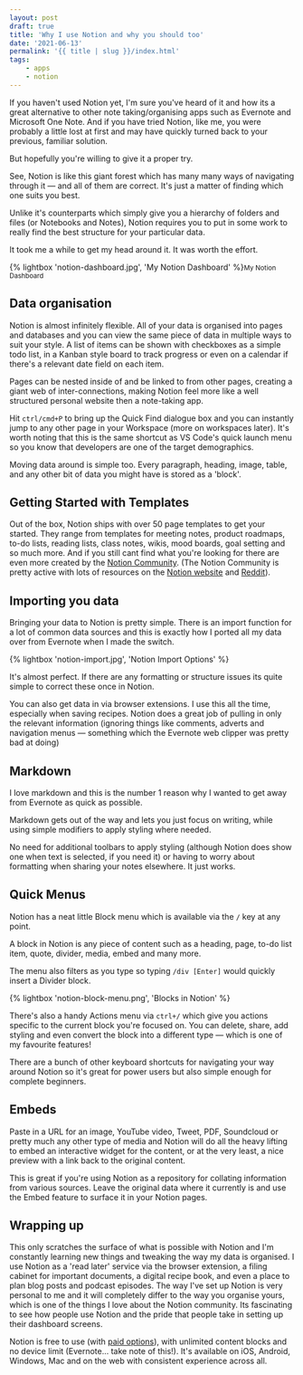 ```yaml
---
layout: post
draft: true
title: 'Why I use Notion and why you should too'
date: '2021-06-13'
permalink: '{{ title | slug }}/index.html'
tags:
    - apps
    - notion
---
```


If you haven't used Notion yet, I'm sure you've heard of it and how its a great alternative to other note taking/organising apps such as Evernote and Microsoft One Note. And if you have tried Notion, like me, you were probably a little lost at first and may have quickly turned back to your previous, familiar solution.

But hopefully you're willing to give it a proper try.

See, Notion is like this giant forest which has many many ways of navigating through it &mdash; and all of them are correct. It's just a matter of finding which one suits you best. 

Unlike it's counterparts which simply give you a hierarchy of folders and files (or Notebooks and Notes), Notion requires you to put in some work to really find the best structure for your particular data. 

It took me a while to get my head around it. It was worth the effort.

{% lightbox 'notion-dashboard.jpg', 'My Notion Dashboard' %}<small>My Notion Dashboard</small>

## Data organisation

Notion is almost infinitely flexible. All of your data is organised into pages and databases and you can view the same piece of data in multiple ways to suit your style. A list of items can be shown with checkboxes as a simple todo list, in a Kanban style board to track progress or even on a calendar if there's a relevant date field on each item.

Pages can be nested inside of and be linked to from other pages, creating a giant web of inter-connections, making Notion feel more like a well structured personal website then a note-taking app.

Hit `ctrl/cmd+P` to bring up the Quick Find dialogue box and you can instantly jump to any other page in your Workspace (more on workspaces later). It's worth noting that this is the same shortcut as VS Code's quick launch menu so you know that developers are one of the target demographics.

Moving data around is simple too. Every paragraph, heading, image, table, and any other bit of data you might have is stored as a 'block'.

## Getting Started with Templates

Out of the box, Notion ships with over 50 page templates to get your started. They range from templates for meeting notes, product roadmaps, to-do lists, reading lists, class notes, wikis, mood boards, goal setting and so much more. And if you still cant find what you're looking for there are even more created by the [Notion Community](https://www.notion.so/Notion-Template-Gallery-181e961aeb5c4ee6915307c0dfd5156d). (The Notion Community is pretty active with lots of resources on the [Notion website](https://www.notion.so/Notion-Community-04f306fbf59a413fae15f42e2a1ab029) and [Reddit](https://www.reddit.com/r/Notion/)).

## Importing you data

Bringing your data to Notion is pretty simple. There is an import function for a lot of common data sources and this is exactly how I ported all my data over from Evernote when I made the switch. 

{% lightbox 'notion-import.jpg', 'Notion Import Options' %}

It's almost perfect. If there are any formatting or structure issues its quite simple to correct these once in Notion.

You can also get data in via browser extensions. I use this all the time, especially when saving recipes. Notion does a great job of pulling in only the relevant information (ignoring things like comments, adverts and navigation menus — something which the Evernote web clipper was pretty bad at doing)

## Markdown

I love markdown and this is the number 1 reason why I wanted to get away from Evernote as quick as possible. 

Markdown gets out of the way and lets you just focus on writing, while using simple modifiers to apply styling where needed. 

No need for additional toolbars to apply styling (although Notion does show one when text is selected, if you need it) or having to worry about formatting when sharing your notes elsewhere. It just works.

## Quick Menus

Notion has a neat little Block menu which is available via the `/` key at any point.

A block in Notion is any piece of content such as a heading, page, to-do list item, quote, divider, media, embed and many more.

The menu also filters as you type so typing `/div [Enter]` would quickly insert a Divider block.

{% lightbox 'notion-block-menu.png', 'Blocks in Notion' %}

There's also a handy Actions menu via `ctrl+/` which give you actions specific to the current block you're focused on. You can delete, share, add styling and even convert the block into a different type — which is one of my favourite features!

There are a bunch of other keyboard shortcuts for navigating your way around Notion so it's great for power users but also simple enough for complete beginners.

## Embeds

Paste in a URL for an image, YouTube video, Tweet, PDF, Soundcloud or pretty much any other type of media and Notion will do all the heavy lifting to embed an interactive widget for the content, or at the very least, a nice preview with a link back to the original content.

This is great if you're using Notion as a repository for collating information from various sources. Leave the original data where it currently is and use the Embed feature to surface it in your Notion pages.

## Wrapping up

This only scratches the surface of what is possible with Notion and I'm constantly learning new things and tweaking the way my data is organised. I use Notion as a 'read later' service via the browser extension, a filing cabinet for important documents, a digital recipe book, and even a place to plan blog posts and podcast episodes. The way I've set up Notion is very personal to me and it will completely differ to the way you organise yours, which is one of the things I love about the Notion community. Its fascinating to see how people use Notion and the pride that people take in setting up their dashboard screens.

Notion is free to use (with [paid options](https://www.notion.so/pricing)), with unlimited content blocks and no device limit (Evernote... take note of this!). It's available on iOS, Android, Windows, Mac and on the web with consistent experience across all.